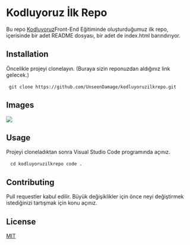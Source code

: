 # Kodluyoruz İlk Repo
Bu repo [Kodluyoruz](https://www.kodluyoruz.com)Front-End Eğitiminde oluşturduğumuz ilk repo, içerisinde bir adet README dosyası, bir adet de index.html barındırıyor.

## Installation
Öncelikle projeyi clonelayın. (Buraya sizin reponuzdan aldığınız link gelecek.)

 ` ` `
git clone https://github.com/UnseenDamage/kodluyoruzilkrepo.git
 ` ` `

## Images
![](/manuel-cosentino-n--CMLApjfI-unsplash.jpg)

## Usage
Projeyi cloneladıktan sonra Visual Studio Code programında açınız.

 ` ` `
cd kodluyoruzilkrepo
code .
 ` ` `

## Contributing
Pull requestler kabul edilir. Büyük değişiklikler için önce neyi değiştirmek istediğinizi tartışmak için konu açınız.

## License
[MIT](https://choosealicense.com/licenses/mit/)

